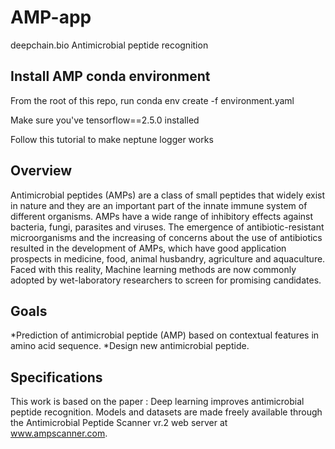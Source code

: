 # AMP-app
deepchain.bio Antimicrobial peptide recognition 

## Install AMP conda environment

From the root of this repo, run conda env create -f environment.yaml

Make sure you've tensorflow==2.5.0 installed

Follow this tutorial to make neptune logger works

## Overview 

Antimicrobial peptides (AMPs) are a class of small peptides that widely exist in nature and they are an important part of the innate immune system of different organisms. AMPs have a wide range of inhibitory effects against bacteria, fungi, parasites and viruses. The emergence of antibiotic-resistant microorganisms and the increasing of concerns about the use of antibiotics resulted in the development of AMPs, which have good application prospects in medicine, food, animal husbandry, agriculture and aquaculture. Faced with this reality, Machine learning methods are now commonly adopted by wet-laboratory researchers to screen for promising candidates.


## Goals

*Prediction of antimicrobial peptide (AMP) based on contextual features in amino acid sequence. 
*Design new antimicrobial peptide.

## Specifications

This work is based on the paper : Deep learning improves antimicrobial peptide recognition.  Models and datasets are made freely available through the Antimicrobial Peptide Scanner vr.2 web server at www.ampscanner.com.

